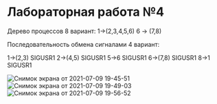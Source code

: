 # Лабораторная работа №4 

Дерево процессов 8 вариант: 1->(2,3,4,5,6) 6 -> (7,8)

Последовательность обмена сигналами 4 вариант: 

1->(2,3) SIGUSR1 2->(4,5) SIGUSR1 5->6 SIGUSR1 6->(7,8) SIGUSR1 8->1 SIGUSR1

![Снимок экрана от 2021-07-09 19-45-51](https://user-images.githubusercontent.com/81465846/125133630-c96ba980-e10e-11eb-9333-120e55baa5fb.png)
![Снимок экрана от 2021-07-09 19-49-03](https://user-images.githubusercontent.com/81465846/125133670-dab4b600-e10e-11eb-9ddf-28e9692c9c51.png)
![Снимок экрана от 2021-07-09 19-56-52](https://user-images.githubusercontent.com/81465846/125133708-ec965900-e10e-11eb-981a-6e34a1ab787e.png)


